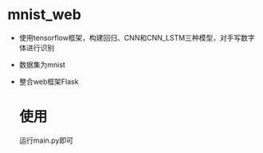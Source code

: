 # mnist_web

- 使用tensorflow框架，构建回归、CNN和CNN_LSTM三种模型，对手写数字体进行识别
- 数据集为mnist
- 整合web框架Flask

  # 使用
  运行main.py即可
